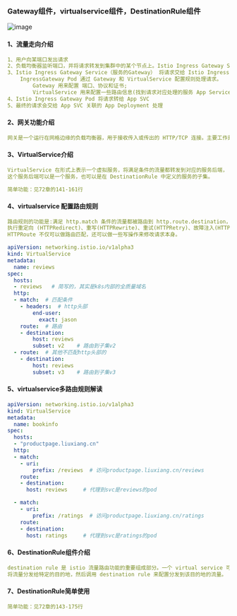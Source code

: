 ### Gateway组件，virtualservice组件，DestinationRule组件
![image](https://github.com/498946975/DevOps/blob/master/images/istio8.png)
#### 1、流量走向介绍
```yaml
1、用户向某端口发出请求
2、负载均衡器监听端口，并将请求转发到集群中的某个节点上。Istio Ingress Gateway Service会监听集群节点端口的请求
3、Istio Ingress Gateway Service（服务的Gateway） 将请求交给 Istio Ingress Gateway Pod（kubectl get pod -n istio-system） 处理。
    IngressGateway Pod 通过 Gateway 和 VirtualService 配置规则处理请求。
        Gateway 用来配置 端口、协议和证书;
        VirtualService 用来配置一些路由信息(找到请求对应处理的服务 App Service)
4、Istio Ingress Gateway Pod 将请求转给 App SVC 
5、最终的请求会交给 App SVC 关联的 App Deployment 处理
```
#### 2、网关功能介绍
```yaml
网关是一个运行在网格边缘的负载均衡器，用于接收传入或传出的 HTTP/TCP 连接。主要工作是接受外部请求，把请求转发到内部服务。
```
#### 3、VirtualService介绍
```yaml
VirtualService 在形式上表示一个虚拟服务，将满足条件的流量都转发到对应的服务后端，
这个服务后端可以是一个服务，也可以是在 DestinationRule 中定义的服务的子集。
```
```yaml
简单功能：见72章的141-161行
```
#### 4、virtualservice 配置路由规则
```yaml
路由规则的功能是:满足 http.match 条件的流量都被路由到 http.route.destination，
执行重定向 (HTTPRedirect)、重写(HTTPRewrite)、重试(HTTPRetry)、故障注入(HTTPFaultInjection)、跨站 (CorsPolicy)策略等。
HTTPRoute 不仅可以做路由匹配，还可以做一些写操作来修改请求本身。
```
```yaml
apiVersion: networking.istio.io/v1alpha3 
kind: VirtualService
metadata:
  name: reviews
spec:
  hosts:
  - reviews   # 简写的，其实是k8s内部的全质量域名
  http:
  - match:  # 匹配条件
    - headers:  # http头部
        end-user:
          exact: jason
    route:  # 路由
    - destination:
        host: reviews
        subset: v2    # 路由到子集v2
  - route:  # 其他不匹配http头部的
    - destination: 
        host: reviews
        subset: v3    # 路由到子集v3
```
#### 5、virtualservice多路由规则解读
```yaml
apiVersion: networking.istio.io/v1alpha3
kind: VirtualService
metadata:
  name: bookinfo
spec:
  hosts:
  - "productpage.liuxiang.cn"
  http:
  - match:
    - uri:
        prefix: /reviews  # 访问productpage.liuxiang.cn/reviews
    route:
    - destination:
      host: reviews     # 代理到svc是reviews的pod

  - match:
    - uri:
        prefix: /ratings  # 访问productpage.liuxiang.cn/ratings
    route:
    - destination:
      host: ratings     # 代理到svc是ratings的pod
```
#### 6、DestinationRule组件介绍
```yaml
destination rule 是 istio 流量路由功能的重要组成部分。一个 virtual service 可以看作是如何
将流量分发给特定的目的地，然后调用 destination rule 来配置分发到该目的地的流量。
```
#### 7、DestinationRule简单使用
```yaml
简单功能：见72章的143-175行
```